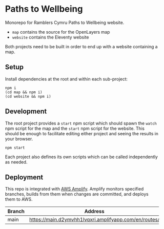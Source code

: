 # Paths to Wellbeing

Monorepo for Ramblers Cymru Paths to Wellbeing website.

* `map` contains the source for the OpenLayers map
* `website` contains the Eleventy website

Both projects need to be built in order to end up with a website containing a map.

## Setup

Install dependencies at the root and within each sub-project:

```shell
npm i
(cd map && npm i)
(cd website && npm i)
```

## Development

The root project provides a `start` npm script which should spawn the `watch` npm script for the map and the `start` npm script for the website. This should be enough to facilitate editing either project and seeing the results in your browser.

```shell
npm start
```

Each project also defines its own scripts which can be called independently as needed.

## Deployment

This repo is integrated with [AWS Amplify](). Amplify monitors specified branches, builds from them when changes are committed, and deploys them to AWS.

|Branch|Address|
|------|-------|
|main  |https://main.d2ymvhh1lvqxri.amplifyapp.com/en/routes/|
